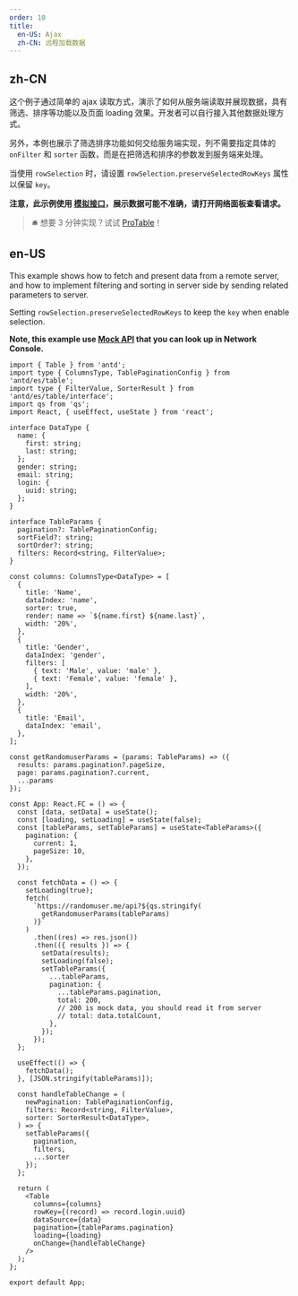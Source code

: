 ```yaml
---
order: 10
title:
  en-US: Ajax
  zh-CN: 远程加载数据
---
```


## zh-CN

这个例子通过简单的 ajax 读取方式，演示了如何从服务端读取并展现数据，具有筛选、排序等功能以及页面 loading 效果。开发者可以自行接入其他数据处理方式。

另外，本例也展示了筛选排序功能如何交给服务端实现，列不需要指定具体的 `onFilter` 和 `sorter` 函数，而是在把筛选和排序的参数发到服务端来处理。

当使用 `rowSelection` 时，请设置 `rowSelection.preserveSelectedRowKeys` 属性以保留 `key`。

**注意，此示例使用 [模拟接口](https://randomuser.me)，展示数据可能不准确，请打开网络面板查看请求。**

> 🛎️ 想要 3 分钟实现？试试 [ProTable](https://procomponents.ant.design/components/table)！

## en-US

This example shows how to fetch and present data from a remote server, and how to implement filtering and sorting in server side by sending related parameters to server.

Setting `rowSelection.preserveSelectedRowKeys` to keep the `key` when enable selection.

**Note, this example use [Mock API](https://randomuser.me) that you can look up in Network Console.**

```tsx
import { Table } from 'antd';
import type { ColumnsType, TablePaginationConfig } from 'antd/es/table';
import type { FilterValue, SorterResult } from 'antd/es/table/interface';
import qs from 'qs';
import React, { useEffect, useState } from 'react';

interface DataType {
  name: {
    first: string;
    last: string;
  };
  gender: string;
  email: string;
  login: {
    uuid: string;
  };
}

interface TableParams {
  pagination?: TablePaginationConfig;
  sortField?: string;
  sortOrder?: string;
  filters: Record<string, FilterValue>;
}

const columns: ColumnsType<DataType> = [
  {
    title: 'Name',
    dataIndex: 'name',
    sorter: true,
    render: name => `${name.first} ${name.last}`,
    width: '20%',
  },
  {
    title: 'Gender',
    dataIndex: 'gender',
    filters: [
      { text: 'Male', value: 'male' },
      { text: 'Female', value: 'female' },
    ],
    width: '20%',
  },
  {
    title: 'Email',
    dataIndex: 'email',
  },
];

const getRandomuserParams = (params: TableParams) => ({
  results: params.pagination?.pageSize,
  page: params.pagination?.current,
  ...params
});

const App: React.FC = () => {
  const [data, setData] = useState();
  const [loading, setLoading] = useState(false);
  const [tableParams, setTableParams] = useState<TableParams>({
    pagination: {
      current: 1,
      pageSize: 10,
    },
  });

  const fetchData = () => {
    setLoading(true);
    fetch(
      `https://randomuser.me/api?${qs.stringify(
        getRandomuserParams(tableParams)
      )}`
    )
      .then((res) => res.json())
      .then(({ results }) => {
        setData(results);
        setLoading(false);
        setTableParams({
          ...tableParams,
          pagination: {
            ...tableParams.pagination,
            total: 200,
            // 200 is mock data, you should read it from server
            // total: data.totalCount,
          },
        });
      });
  };

  useEffect(() => {
    fetchData();
  }, [JSON.stringify(tableParams)]);

  const handleTableChange = (
    newPagination: TablePaginationConfig,
    filters: Record<string, FilterValue>,
    sorter: SorterResult<DataType>,
  ) => {
    setTableParams({
      pagination,
      filters,
      ...sorter
    });
  };

  return (
    <Table
      columns={columns}
      rowKey={(record) => record.login.uuid}
      dataSource={data}
      pagination={tableParams.pagination}
      loading={loading}
      onChange={handleTableChange}
    />
  );
};

export default App;
```
